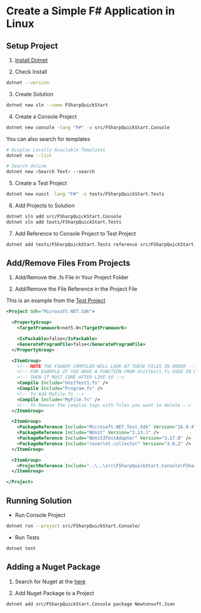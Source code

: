 # Create a Simple F# Application in Linux

## Setup Project

1. [Install Dotnet](https://dotnet.microsoft.com/download)

2. Check Install

```bash
dotnet --version
```

3. Create Solution

```bash
dotnet new sln --name FSharpQuickStart
```

4. Create a Console Project

```bash
dotnet new console -lang "F#" -o src/FSharpQuickStart.Console
```

You can also search for templates

```bash
# Display Locally Available Templates
dotnet new --list

# Search Online
dotnet new <Search Text> --search
```

5. Create a Test Project

```bash
dotnet new nunit -lang "F#" -o tests/FSharpQuickStart.Tests
```

6. Add Projects to Solution

```bash
dotnet sln add src/FSharpQuickStart.Console
dotnet sln add tests/FSharpQuickStart.Tests
```

7. Add Reference to Console Project to Test Project

```bash
dotnet add tests/FSharpQuickStart.Tests reference src/FSharpQuickStart.Console
```

## Add/Remove Files From Projects

1. Add/Remove the .fs File in Your Project Folder

2. Add/Remove the File Reference in the Project File

This is an example from the [Test Project](./tests/FSharpQuickStart.Tests/FSharpQuickStart.Tests.fsproj)

```xml
<Project Sdk="Microsoft.NET.Sdk">

  <PropertyGroup>
    <TargetFramework>net5.0</TargetFramework>

    <IsPackable>false</IsPackable>
    <GenerateProgramFile>false</GenerateProgramFile>
  </PropertyGroup>

  <ItemGroup>
    <!-- NOTE THE FSHARP COMPILER WILL LOOK AT THESE FILES IN ORDER -->
    <!-- FOR EXAMPLE IF YOU HAVE A FUNCTION FROM UnitTest1.fs USED IN Program.fs  -->
    <!-- THEN IT MUST COME AFTER LIKE SO -->
    <Compile Include="UnitTest1.fs" />
    <Compile Include="Program.fs" />
    <!-- To Add MyFile.fs -->
    <Compile Include="MyFile.fs" />
    <!-- To Remove the complie tags with files you want to delete -->
  </ItemGroup>

  <ItemGroup>
    <PackageReference Include="Microsoft.NET.Test.Sdk" Version="16.9.4" />
    <PackageReference Include="NUnit" Version="3.13.1" />
    <PackageReference Include="NUnit3TestAdapter" Version="3.17.0" />
    <PackageReference Include="coverlet.collector" Version="3.0.2" />
  </ItemGroup>

  <ItemGroup>
    <ProjectReference Include="..\..\src\FSharpQuickStart.Console\FSharpQuickStart.Console.fsproj" />
  </ItemGroup>

</Project>
```

## Running Solution

- Run Console Project

```bash
dotnet run --project src/FSharpQuickStart.Console/
```

- Run Tests

```bash
dotnet test
```

## Adding a Nuget Package

1. Search for Nuget at the [here](https://www.nuget.org/)

2. Add Nuget Package to a Project

```bash
dotnet add src/FSharpQuickStart.Console package Newtonsoft.Json
```
